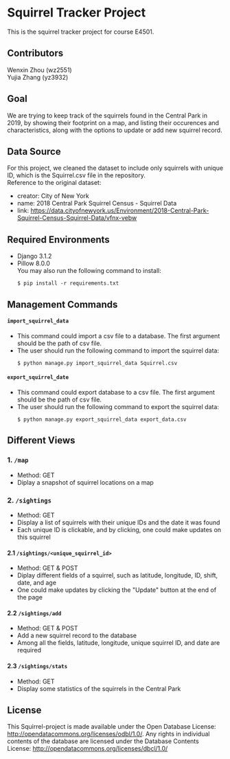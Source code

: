 # Squirrel Tracker Project 
This is the squirrel tracker project for course E4501. 

## Contributors 
Wenxin Zhou (wz2551)    
Yujia Zhang (yz3932) 

## Goal 
We are trying to keep track of the squirrels found in the Central Park in 2019, by showing their footprint on a map, and listing their occurences and characteristics, along with the options to update or add new squirrel record. 

## Data Source 
For this project, we cleaned the dataset to include only squirrels with unique ID, which is the Squirrel.csv file in the repository.      
Reference to the original dataset:      
* creator: City of New York      
* name: 2018 Central Park Squirrel Census - Squirrel Data     
* link: https://data.cityofnewyork.us/Environment/2018-Central-Park-Squirrel-Census-Squirrel-Data/vfnx-vebw     

## Required Environments 
* Django 3.1.2     
* Pillow 8.0.0     
  You may also run the following command to install:      
  ```
  $ pip install -r requirements.txt
  ``` 

## Management Commands 
#### ```import_squirrel_data```  
* This command could import a csv file to a database. The first argument should be the path of csv file.     
* The user should run the following command to import the squirrel data:       
  ``` 
  $ python manage.py import_squirrel_data Squirrel.csv 
  ``` 
  
#### ```export_squirrel_date```       
* This command could export database to a csv file. The first argument should be the path of csv file. 
* The user should run the following command to export the squirrel data:      
  ```
  $ python manage.py export_squirrel_data export_data.csv
  ```

## Different Views  
### 1. ```/map```
* Method: GET 
* Diplay a snapshot of squirrel locations on a map 

### 2. ```/sightings``` 
* Method: GET 
* Display a list of squirrels with their unique IDs and the date it was found     
* Each unique ID is clickable, and by clicking, one could make updates on this squirrel     

#### 2.1 ```/sightings/<unique_squirrel_id>``` 
* Method: GET & POST 
* Diplay different fields of a squirrel, such as latitude, longitude, ID, shift, date, and age 
* One could make updates by clicking the "Update" button at the end of the page 

#### 2.2 ```/sightings/add``` 
* Method: GET & POST 
* Add a new squirrel record to the database 
* Among all the fields, latitude, longitude, unique squirrel ID, and date are required 

#### 2.3 ```/sightings/stats``` 
* Method: GET 
* Display some statistics of the squirrels in the Central Park 

## License 
This Squirrel-project is made available under the Open Database License: http://opendatacommons.org/licenses/odbl/1.0/. Any rights in individual contents of the database are licensed under the Database Contents License: http://opendatacommons.org/licenses/dbcl/1.0/


